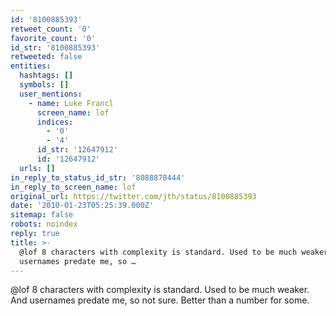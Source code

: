```yaml
---
id: '8100885393'
retweet_count: '0'
favorite_count: '0'
id_str: '8100885393'
retweeted: false
entities:
  hashtags: []
  symbols: []
  user_mentions:
    - name: Luke Francl
      screen_name: lof
      indices:
        - '0'
        - '4'
      id_str: '12647912'
      id: '12647912'
  urls: []
in_reply_to_status_id_str: '8088878444'
in_reply_to_screen_name: lof
original_url: https://twitter.com/jth/status/8100885393
date: '2010-01-23T05:25:39.000Z'
sitemap: false
robots: noindex
reply: true
title: >-
  @lof 8 characters with complexity is standard. Used to be much weaker. And
  usernames predate me, so …
---
```


@lof 8 characters with complexity is standard. Used to be much weaker. And usernames predate me, so not sure. Better than a number for some.